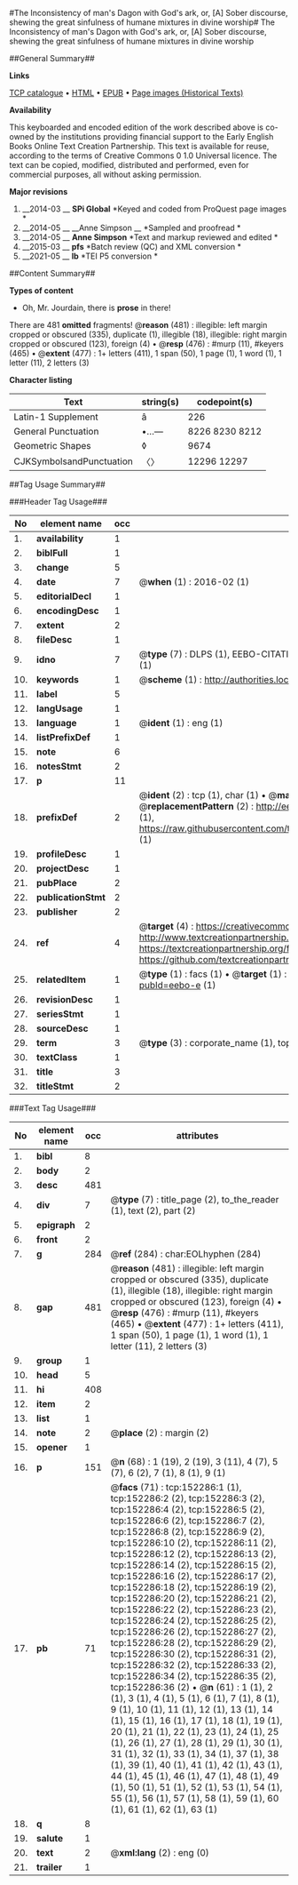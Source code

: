 #The Inconsistency of man's Dagon with God's ark, or, [A] Sober discourse, shewing the great sinfulness of humane mixtures in divine worship#
The Inconsistency of man's Dagon with God's ark, or, [A] Sober discourse, shewing the great sinfulness of humane mixtures in divine worship

##General Summary##

**Links**

[TCP catalogue](http://www.ota.ox.ac.uk/tcp/)  • 
[HTML](http://tei.it.ox.ac.uk/tcp/Texts-HTML/free/A87/A87245.html)  • 
[EPUB](http://tei.it.ox.ac.uk/tcp/Texts-EPUB/free/A87/A87245.epub) • 
[Page images (Historical Texts)](https://historicaltexts.jisc.ac.uk/eebo-38875706e)

**Availability**

This keyboarded and encoded edition of the work described above is co-owned by the
    institutions providing financial support to the Early English Books Online Text Creation
    Partnership. This text is available for reuse, according to the terms of  Creative Commons 0 1.0 Universal
    licence. The text can be copied, modified, distributed and performed, even for commercial
    purposes, all without asking permission.

**Major revisions**

1. __2014-03 __ __SPi Global__ *Keyed and coded from ProQuest page images *
1. __2014-05 __ __Anne Simpson __ *Sampled and proofread *
1. __2014-05 __ __Anne Simpson__ *Text and markup reviewed and edited *
1. __2015-03 __ __pfs__ *Batch review (QC) and XML conversion *
1. __2021-05 __ __lb__ *TEI P5 conversion *

##Content Summary##

**Types of content**

  * Oh, Mr. Jourdain, there is **prose** in there!

There are 481 **omitted** fragments! 
 @__reason__ (481) : illegible: left margin cropped or obscured (335), duplicate (1), illegible (18), illegible: right margin cropped or obscured (123), foreign (4)  •  @__resp__ (476) : #murp (11), #keyers (465)  •  @__extent__ (477) : 1+ letters (411), 1 span (50), 1 page (1), 1 word (1), 1 letter (11), 2 letters (3)

**Character listing**


|Text|string(s)|codepoint(s)|
|---|---|---|
|Latin-1 Supplement|â|226|
|General Punctuation|•…—|8226 8230 8212|
|Geometric Shapes|◊|9674|
|CJKSymbolsandPunctuation|〈〉|12296 12297|

##Tag Usage Summary##

###Header Tag Usage###

|No|element name|occ|attributes|
|---|---|---|---|
|1.|__availability__|1||
|2.|__biblFull__|1||
|3.|__change__|5||
|4.|__date__|7| @__when__ (1) : 2016-02 (1)|
|5.|__editorialDecl__|1||
|6.|__encodingDesc__|1||
|7.|__extent__|2||
|8.|__fileDesc__|1||
|9.|__idno__|7| @__type__ (7) : DLPS (1), EEBO-CITATION (1), VID (1), EEBO-PROQUEST (1), STC (2), OCLC (1)|
|10.|__keywords__|1| @__scheme__ (1) : http://authorities.loc.gov/ (1)|
|11.|__label__|5||
|12.|__langUsage__|1||
|13.|__language__|1| @__ident__ (1) : eng (1)|
|14.|__listPrefixDef__|1||
|15.|__note__|6||
|16.|__notesStmt__|2||
|17.|__p__|11||
|18.|__prefixDef__|2| @__ident__ (2) : tcp (1), char (1)  •  @__matchPattern__ (2) : ([0-9\-]+):([0-9IVX]+) (1), (.+) (1)  •  @__replacementPattern__ (2) : http://eebo.chadwyck.com/downloadtiff?vid=$1&page=$2 (1), https://raw.githubusercontent.com/textcreationpartnership/Texts/master/tcpchars.xml#$1 (1)|
|19.|__profileDesc__|1||
|20.|__projectDesc__|1||
|21.|__pubPlace__|2||
|22.|__publicationStmt__|2||
|23.|__publisher__|2||
|24.|__ref__|4| @__target__ (4) : https://creativecommons.org/publicdomain/zero/1.0/ (1), http://www.textcreationpartnership.org/docs/. (1), https://textcreationpartnership.org/faq/#faq05 (1), https://github.com/textcreationpartnership (1)|
|25.|__relatedItem__|1| @__type__ (1) : facs (1)  •  @__target__ (1) : https://data.historicaltexts.jisc.ac.uk/view?pubId=eebo-e (1)|
|26.|__revisionDesc__|1||
|27.|__seriesStmt__|1||
|28.|__sourceDesc__|1||
|29.|__term__|3| @__type__ (3) : corporate_name (1), topical_term (1), geographic_name (1)|
|30.|__textClass__|1||
|31.|__title__|3||
|32.|__titleStmt__|2||


###Text Tag Usage###

|No|element name|occ|attributes|
|---|---|---|---|
|1.|__bibl__|8||
|2.|__body__|2||
|3.|__desc__|481||
|4.|__div__|7| @__type__ (7) : title_page (2), to_the_reader (1), text (2), part (2)|
|5.|__epigraph__|2||
|6.|__front__|2||
|7.|__g__|284| @__ref__ (284) : char:EOLhyphen (284)|
|8.|__gap__|481| @__reason__ (481) : illegible: left margin cropped or obscured (335), duplicate (1), illegible (18), illegible: right margin cropped or obscured (123), foreign (4)  •  @__resp__ (476) : #murp (11), #keyers (465)  •  @__extent__ (477) : 1+ letters (411), 1 span (50), 1 page (1), 1 word (1), 1 letter (11), 2 letters (3)|
|9.|__group__|1||
|10.|__head__|5||
|11.|__hi__|408||
|12.|__item__|2||
|13.|__list__|1||
|14.|__note__|2| @__place__ (2) : margin (2)|
|15.|__opener__|1||
|16.|__p__|151| @__n__ (68) : 1 (19), 2 (19), 3 (11), 4 (7), 5 (7), 6 (2), 7 (1), 8 (1), 9 (1)|
|17.|__pb__|71| @__facs__ (71) : tcp:152286:1 (1), tcp:152286:2 (2), tcp:152286:3 (2), tcp:152286:4 (2), tcp:152286:5 (2), tcp:152286:6 (2), tcp:152286:7 (2), tcp:152286:8 (2), tcp:152286:9 (2), tcp:152286:10 (2), tcp:152286:11 (2), tcp:152286:12 (2), tcp:152286:13 (2), tcp:152286:14 (2), tcp:152286:15 (2), tcp:152286:16 (2), tcp:152286:17 (2), tcp:152286:18 (2), tcp:152286:19 (2), tcp:152286:20 (2), tcp:152286:21 (2), tcp:152286:22 (2), tcp:152286:23 (2), tcp:152286:24 (2), tcp:152286:25 (2), tcp:152286:26 (2), tcp:152286:27 (2), tcp:152286:28 (2), tcp:152286:29 (2), tcp:152286:30 (2), tcp:152286:31 (2), tcp:152286:32 (2), tcp:152286:33 (2), tcp:152286:34 (2), tcp:152286:35 (2), tcp:152286:36 (2)  •  @__n__ (61) : 1 (1), 2 (1), 3 (1), 4 (1), 5 (1), 6 (1), 7 (1), 8 (1), 9 (1), 10 (1), 11 (1), 12 (1), 13 (1), 14 (1), 15 (1), 16 (1), 17 (1), 18 (1), 19 (1), 20 (1), 21 (1), 22 (1), 23 (1), 24 (1), 25 (1), 26 (1), 27 (1), 28 (1), 29 (1), 30 (1), 31 (1), 32 (1), 33 (1), 34 (1), 37 (1), 38 (1), 39 (1), 40 (1), 41 (1), 42 (1), 43 (1), 44 (1), 45 (1), 46 (1), 47 (1), 48 (1), 49 (1), 50 (1), 51 (1), 52 (1), 53 (1), 54 (1), 55 (1), 56 (1), 57 (1), 58 (1), 59 (1), 60 (1), 61 (1), 62 (1), 63 (1)|
|18.|__q__|8||
|19.|__salute__|1||
|20.|__text__|2| @__xml:lang__ (2) : eng (0)|
|21.|__trailer__|1||
